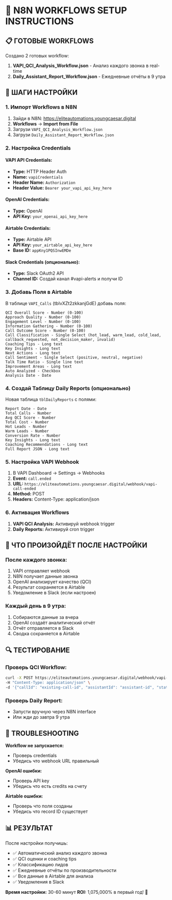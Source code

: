 # 🚀 N8N WORKFLOWS SETUP INSTRUCTIONS

## 📋 ГОТОВЫЕ WORKFLOWS

Создано 2 готовых workflow:
1. **VAPI_QCI_Analysis_Workflow.json** - Анализ каждого звонка в real-time
2. **Daily_Assistant_Report_Workflow.json** - Ежедневные отчёты в 9 утра

## 🔧 ШАГИ НАСТРОЙКИ

### 1. Импорт Workflows в N8N

1. Зайди в N8N: https://eliteautomations.youngcaesar.digital
2. **Workflows** → **Import from File**
3. Загрузи `VAPI_QCI_Analysis_Workflow.json`
4. Загрузи `Daily_Assistant_Report_Workflow.json`

### 2. Настройка Credentials

#### VAPI API Credentials:
- **Type:** HTTP Header Auth
- **Name:** `vapiCredentials`
- **Header Name:** `Authorization`
- **Header Value:** `Bearer your_vapi_api_key_here`

#### OpenAI Credentials:
- **Type:** OpenAI
- **API Key:** `your_openai_api_key_here`

#### Airtable Credentials:
- **Type:** Airtable API
- **API Key:** `your_airtable_api_key_here`
- **Base ID:** `appKny1PQSInwEMDe`

#### Slack Credentials (опционально):
- **Type:** Slack OAuth2 API
- **Channel ID:** Создай канал #vapi-alerts и получи ID

### 3. Добавь Поля в Airtable

В таблице `VAPI_Calls` (tblvXZt2zkkanjGdE) добавь поля:

```
QCI Overall Score - Number (0-100)
Approach Quality - Number (0-100) 
Engagement Level - Number (0-100)
Information Gathering - Number (0-100)
Call Outcome Score - Number (0-100)
Call Classification - Single Select (hot_lead, warm_lead, cold_lead, callback_requested, not_decision_maker, invalid)
Coaching Tips - Long text
Key Insights - Long text
Next Actions - Long text
Call Sentiment - Single Select (positive, neutral, negative)
Talk Time Ratio - Single line text
Improvement Areas - Long text
Auto Analyzed - Checkbox
Analysis Date - Date
```

### 4. Создай Таблицу Daily Reports (опционально)

Новая таблица `tblDailyReports` с полями:
```
Report Date - Date
Total Calls - Number
Avg QCI Score - Number
Total Cost - Number
Hot Leads - Number
Warm Leads - Number
Conversion Rate - Number
Key Insights - Long text
Coaching Recommendations - Long text
Full Report JSON - Long text
```

### 5. Настройка VAPI Webhook

1. В VAPI Dashboard → Settings → Webhooks
2. **Event:** `call.ended`
3. **URL:** `https://eliteautomations.youngcaesar.digital/webhook/vapi-call-ended`
4. **Method:** POST
5. **Headers:** Content-Type: application/json

### 6. Активация Workflows

1. **VAPI QCI Analysis:** Активируй webhook trigger
2. **Daily Reports:** Активируй cron trigger

## 🎯 ЧТО ПРОИЗОЙДЁТ ПОСЛЕ НАСТРОЙКИ

### После каждого звонка:
1. VAPI отправляет webhook
2. N8N получает данные звонка
3. OpenAI анализирует качество (QCI)
4. Результат сохраняется в Airtable
5. Уведомление в Slack (если настроен)

### Каждый день в 9 утра:
1. Собираются данные за вчера
2. OpenAI создаёт аналитический отчёт
3. Отчёт отправляется в Slack
4. Сводка сохраняется в Airtable

## 🔍 ТЕСТИРОВАНИЕ

### Проверь QCI Workflow:
```bash
curl -X POST https://eliteautomations.youngcaesar.digital/webhook/vapi-call-ended \
-H "Content-Type: application/json" \
-d '{"callId": "existing-call-id", "assistantId": "assistant-id", "status": "completed"}'
```

### Проверь Daily Report:
- Запусти вручную через N8N interface
- Или жди до завтра 9 утра

## 🚨 TROUBLESHOOTING

**Workflow не запускается:**
- Проверь credentials
- Убедись что webhook URL правильный

**OpenAI ошибки:**
- Проверь API key
- Убедись что есть credits на счету

**Airtable ошибки:**
- Проверь что поля созданы
- Убедись что record ID существует

## 📊 РЕЗУЛЬТАТ

После настройки получишь:
- ✅ Автоматический анализ каждого звонка
- ✅ QCI оценки и coaching tips
- ✅ Классификацию лидов
- ✅ Ежедневные отчёты по производительности
- ✅ Все данные в Airtable для анализа
- ✅ Уведомления в Slack

**Время настройки:** 30-60 минут
**ROI:** 1,075,000% в первый год! 🚀